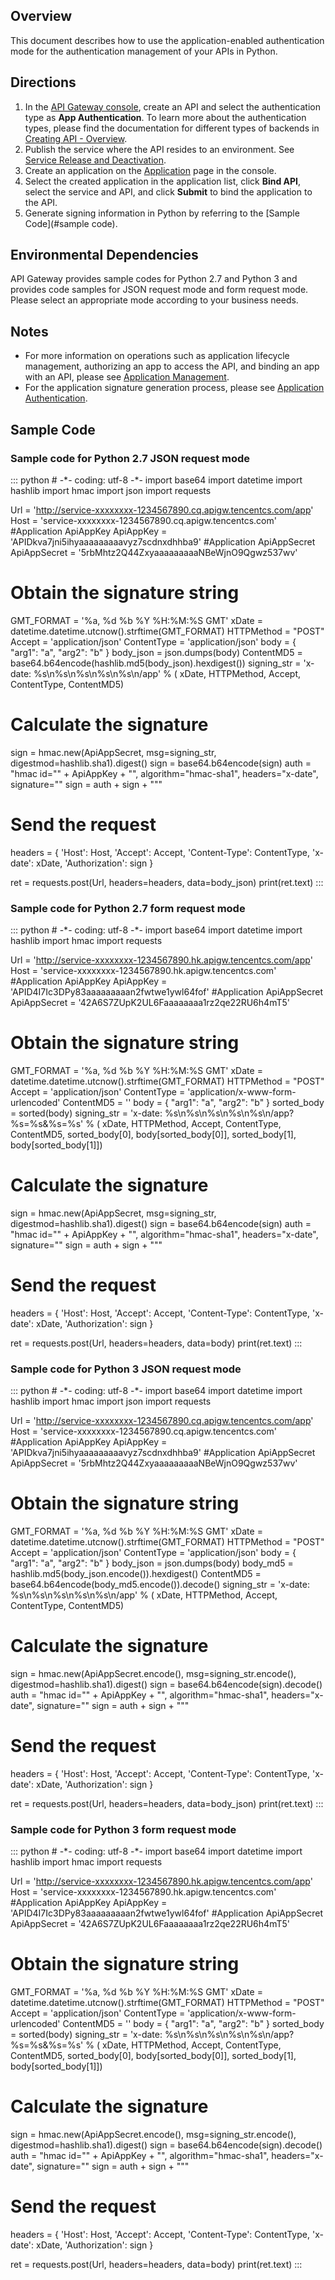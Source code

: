 ## Overview

This document describes how to use the application-enabled authentication mode for the authentication management of your APIs in Python.

## Directions

1. In the [API Gateway console](https://console.cloud.tencent.com/apigateway/index?rid=1), create an API and select the authentication type as **App Authentication**. To learn more about the authentication types, please find the documentation for different types of backends in [Creating API - Overview](https://intl.cloud.tencent.com/document/product/628/11795).
2. Publish the service where the API resides to an environment. See [Service Release and Deactivation](https://intl.cloud.tencent.com/document/product/628/11809).
3. Create an application on the [Application](https://console.cloud.tencent.com/apigateway/app) page in the console.
4. Select the created application in the application list, click **Bind API**, select the service and API, and click **Submit** to bind the application to the API.
5. Generate signing information in Python by referring to the [Sample Code](#sample code).

## Environmental Dependencies

API Gateway provides sample codes for Python 2.7 and Python 3 and provides code samples for JSON request mode and form request mode. Please select an appropriate mode according to your business needs.

## Notes

- For more information on operations such as application lifecycle management, authorizing an app to access the API, and binding an app with an API, please see [Application Management](https://intl.cloud.tencent.com/document/product/628/40306).
- For the application signature generation process, please see [Application Authentication](https://intl.cloud.tencent.com/document/product/628/40304).


## Sample Code[](id:Sample-Code)
### Sample code for Python 2.7 JSON request mode
<dx-codeblock>
:::  python
# -*- coding: utf-8 -*-
import base64
import datetime
import hashlib
import hmac
import json
import requests


Url = 'http://service-xxxxxxxx-1234567890.cq.apigw.tencentcs.com/app'
Host = 'service-xxxxxxxx-1234567890.cq.apigw.tencentcs.com'
#Application ApiAppKey
ApiAppKey = 'APIDkva7jni5ihyaaaaaaaaavyz7scdnxdhhba9'
#Application ApiAppSecret
ApiAppSecret = '5rbMhtz2Q44ZxyaaaaaaaaaNBeWjnO9Qgwz537wv'


# Obtain the signature string
GMT_FORMAT = '%a, %d %b %Y %H:%M:%S GMT'
xDate = datetime.datetime.utcnow().strftime(GMT_FORMAT)
HTTPMethod = "POST"
Accept = 'application/json'
ContentType = 'application/json'
body = {
    "arg1": "a",
    "arg2": "b"
}
body_json = json.dumps(body)
ContentMD5 = base64.b64encode(hashlib.md5(body_json).hexdigest())
signing_str = 'x-date: %s\n%s\n%s\n%s\n%s\n/app' % (
    xDate, HTTPMethod, Accept, ContentType, ContentMD5)


# Calculate the signature
sign = hmac.new(ApiAppSecret, msg=signing_str, digestmod=hashlib.sha1).digest()
sign = base64.b64encode(sign)
auth = "hmac id=\"" + ApiAppKey + "\", algorithm=\"hmac-sha1\", headers=\"x-date\", signature=\""
sign = auth + sign + "\""


# Send the request
headers = {
    'Host': Host,
    'Accept': Accept,
    'Content-Type': ContentType,
    'x-date': xDate,
    'Authorization': sign
}

ret = requests.post(Url, headers=headers, data=body_json)
print(ret.text)
:::
</dx-codeblock>



### Sample code for Python 2.7 form request mode
<dx-codeblock>
:::  python
# -*- coding: utf-8 -*-
import base64
import datetime
import hashlib
import hmac
import requests


Url = 'http://service-xxxxxxxx-1234567890.hk.apigw.tencentcs.com/app'
Host = 'service-xxxxxxxx-1234567890.hk.apigw.tencentcs.com'
#Application ApiAppKey
ApiAppKey = 'APID4I7Ic3DPy83aaaaaaaaan2fwtwe1ywl64fof'
#Application ApiAppSecret
ApiAppSecret = '42A6S7ZUpK2UL6Faaaaaaaa1rz2qe22RU6h4mT5'


# Obtain the signature string
GMT_FORMAT = '%a, %d %b %Y %H:%M:%S GMT'
xDate = datetime.datetime.utcnow().strftime(GMT_FORMAT)
HTTPMethod = "POST"
Accept = 'application/json'
ContentType = 'application/x-www-form-urlencoded'
ContentMD5 = ''
body = {
    "arg1": "a",
    "arg2": "b"
}
sorted_body = sorted(body)
signing_str = 'x-date: %s\n%s\n%s\n%s\n%s\n/app?%s=%s&%s=%s' % (
    xDate, HTTPMethod, Accept, ContentType, ContentMD5, sorted_body[0], body[sorted_body[0]], sorted_body[1],
    body[sorted_body[1]])


# Calculate the signature
sign = hmac.new(ApiAppSecret, msg=signing_str, digestmod=hashlib.sha1).digest()
sign = base64.b64encode(sign)
auth = "hmac id=\"" + ApiAppKey + "\", algorithm=\"hmac-sha1\", headers=\"x-date\", signature=\""
sign = auth + sign + "\""


# Send the request
headers = {
    'Host': Host,
    'Accept': Accept,
    'Content-Type': ContentType,
    'x-date': xDate,
    'Authorization': sign
}

ret = requests.post(Url, headers=headers, data=body)
print(ret.text)
:::
</dx-codeblock>



### Sample code for Python 3 JSON request mode
<dx-codeblock>
:::  python
# -*- coding: utf-8 -*-
import base64
import datetime
import hashlib
import hmac
import json
import requests


Url = 'http://service-xxxxxxxx-1234567890.cq.apigw.tencentcs.com/app'
Host = 'service-xxxxxxxx-1234567890.cq.apigw.tencentcs.com'
#Application ApiAppKey
ApiAppKey = 'APIDkva7jni5ihyaaaaaaaaavyz7scdnxdhhba9'
#Application ApiAppSecret
ApiAppSecret = '5rbMhtz2Q44ZxyaaaaaaaaaNBeWjnO9Qgwz537wv'


# Obtain the signature string
GMT_FORMAT = '%a, %d %b %Y %H:%M:%S GMT'
xDate = datetime.datetime.utcnow().strftime(GMT_FORMAT)
HTTPMethod = "POST"
Accept = 'application/json'
ContentType = 'application/json'
body = {
    "arg1": "a",
    "arg2": "b"
}
body_json = json.dumps(body)
body_md5 = hashlib.md5(body_json.encode()).hexdigest()
ContentMD5 = base64.b64encode(body_md5.encode()).decode()
signing_str = 'x-date: %s\n%s\n%s\n%s\n%s\n/app' % (
    xDate, HTTPMethod, Accept, ContentType, ContentMD5)


# Calculate the signature
sign = hmac.new(ApiAppSecret.encode(), msg=signing_str.encode(), digestmod=hashlib.sha1).digest()
sign = base64.b64encode(sign).decode()
auth = "hmac id=\"" + ApiAppKey + "\", algorithm=\"hmac-sha1\", headers=\"x-date\", signature=\""
sign = auth + sign + "\""


# Send the request
headers = {
    'Host': Host,
    'Accept': Accept,
    'Content-Type': ContentType,
    'x-date': xDate,
    'Authorization': sign
}

ret = requests.post(Url, headers=headers, data=body_json)
print(ret.text)
:::
</dx-codeblock>



### Sample code for Python 3 form request mode
<dx-codeblock>
:::  python
# -*- coding: utf-8 -*-
import base64
import datetime
import hashlib
import hmac
import requests


Url = 'http://service-xxxxxxxx-1234567890.hk.apigw.tencentcs.com/app'
Host = 'service-xxxxxxxx-1234567890.hk.apigw.tencentcs.com'
#Application ApiAppKey
ApiAppKey = 'APID4I7Ic3DPy83aaaaaaaaan2fwtwe1ywl64fof'
#Application ApiAppSecret
ApiAppSecret = '42A6S7ZUpK2UL6Faaaaaaaa1rz2qe22RU6h4mT5'


# Obtain the signature string
GMT_FORMAT = '%a, %d %b %Y %H:%M:%S GMT'
xDate = datetime.datetime.utcnow().strftime(GMT_FORMAT)
HTTPMethod = "POST"
Accept = 'application/json'
ContentType = 'application/x-www-form-urlencoded'
ContentMD5 = ''
body = {
    "arg1": "a",
    "arg2": "b"
}
sorted_body = sorted(body)
signing_str = 'x-date: %s\n%s\n%s\n%s\n%s\n/app?%s=%s&%s=%s' % (
    xDate, HTTPMethod, Accept, ContentType, ContentMD5, sorted_body[0], body[sorted_body[0]], sorted_body[1],
    body[sorted_body[1]])


# Calculate the signature
sign = hmac.new(ApiAppSecret.encode(), msg=signing_str.encode(), digestmod=hashlib.sha1).digest()
sign = base64.b64encode(sign).decode()
auth = "hmac id=\"" + ApiAppKey + "\", algorithm=\"hmac-sha1\", headers=\"x-date\", signature=\""
sign = auth + sign + "\""


# Send the request
headers = {
    'Host': Host,
    'Accept': Accept,
    'Content-Type': ContentType,
    'x-date': xDate,
    'Authorization': sign
}

ret = requests.post(Url, headers=headers, data=body)
print(ret.text)
:::
</dx-codeblock>

